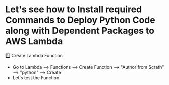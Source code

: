# Let's see how to Install required Commands to Deploy Python Code along with Dependent Packages to AWS Lambda
1️⃣ Create Lambda Function
  * Go to Lambda --> Functions --> Create Function --> "Author from Scrath" --> "python" --> Create
  * Let's test the Function.
